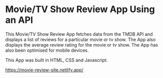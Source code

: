 # Movie/TV Show Review App Using an API

This Movie/TV Show Review App fetches data from the TMDB API and displays a list of reviews for a particular movie or tv show. The App also displays the average review rating for the movie or tv show. The App has also been optimised for mobile devices.

This App was built in HTML, CSS and Javascript.

https://movie-review-site.netlify.app/

